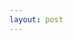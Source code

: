 ```yaml
---
layout: post
---
```




<!--
    0. logo
    1. panel
    2. features
    3. installation
    4. app view
    -->
